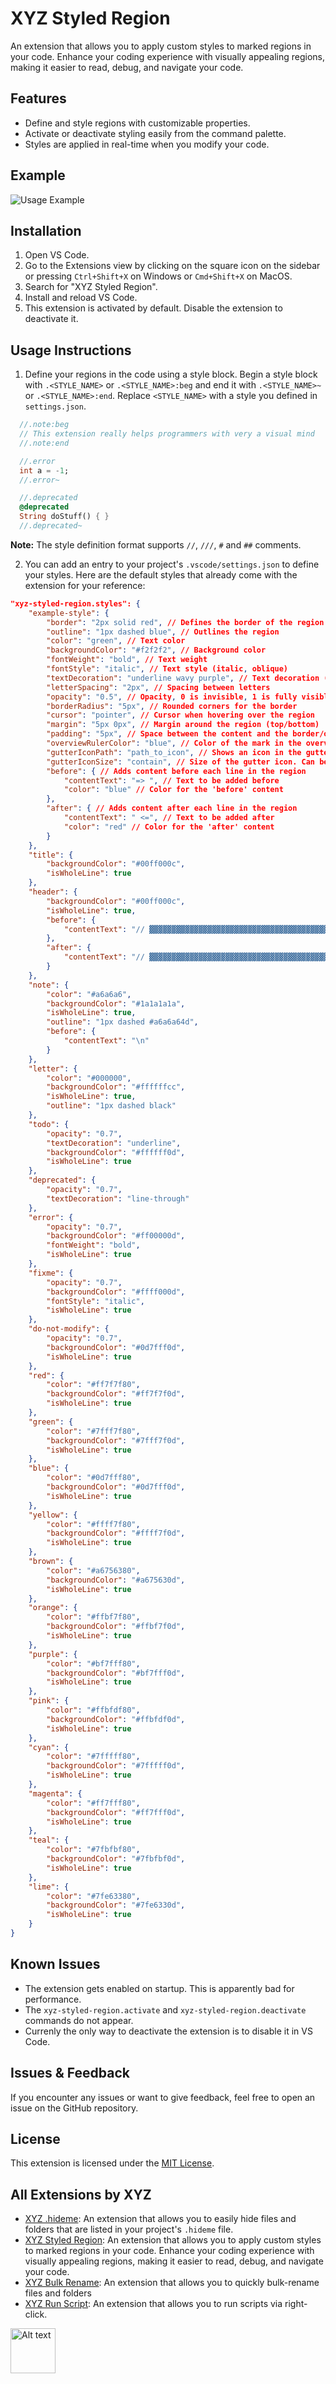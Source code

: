 # XYZ Styled Region

An extension that allows you to apply custom styles to marked regions in your code. Enhance your coding experience with visually appealing regions, making it easier to read, debug, and navigate your code.

## Features

- Define and style regions with customizable properties.
- Activate or deactivate styling easily from the command palette.
- Styles are applied in real-time when you modify your code.

## Example

![Usage Example](xyz-styled-region/example.png)

## Installation

1. Open VS Code.
2. Go to the Extensions view by clicking on the square icon on the sidebar or pressing `Ctrl+Shift+X` on Windows or `Cmd+Shift+X` on MacOS.
3. Search for "XYZ Styled Region".
4. Install and reload VS Code.
5. This extension is activated by default. Disable the extension to deactivate it.

## Usage Instructions

1. Define your regions in the code using a style block. Begin a style block with `.<STYLE_NAME>` or `.<STYLE_NAME>:beg` and end it with `.<STYLE_NAME>~` or `.<STYLE_NAME>:end`. Replace `<STYLE_NAME>` with a style you defined in `settings.json`.

```dart
  //.note:beg
  // This extension really helps programmers with very a visual mind
  //.note:end

  //.error
  int a = -1;
  //.error~

  //.deprecated
  @deprecated
  String doStuff() { }
  //.deprecated~
```

**Note:** The style definition format supports `//`, `///`, `#` and `##` comments.

2. You can add an entry to your project's `.vscode/settings.json` to define your styles. Here are the default styles that already come with the extension for your reference:

```json
"xyz-styled-region.styles": {
    "example-style": {
        "border": "2px solid red", // Defines the border of the region
        "outline": "1px dashed blue", // Outlines the region
        "color": "green", // Text color
        "backgroundColor": "#f2f2f2", // Background color
        "fontWeight": "bold", // Text weight
        "fontStyle": "italic", // Text style (italic, oblique)
        "textDecoration": "underline wavy purple", // Text decoration (underline, overline, line-through)
        "letterSpacing": "2px", // Spacing between letters
        "opacity": "0.5", // Opacity, 0 is invisible, 1 is fully visible
        "borderRadius": "5px", // Rounded corners for the border
        "cursor": "pointer", // Cursor when hovering over the region
        "margin": "5px 0px", // Margin around the region (top/bottom)
        "padding": "5px", // Space between the content and the border/outline
        "overviewRulerColor": "blue", // Color of the mark in the overview ruler next to the scrollbar
        "gutterIconPath": "path_to_icon", // Shows an icon in the gutter
        "gutterIconSize": "contain", // Size of the gutter icon. Can be 'contain', 'auto', or a percentage
        "before": { // Adds content before each line in the region
            "contentText": "=> ", // Text to be added before
            "color": "blue" // Color for the 'before' content
        },
        "after": { // Adds content after each line in the region
            "contentText": " <=", // Text to be added after
            "color": "red" // Color for the 'after' content
        }
    },
    "title": {
        "backgroundColor": "#00ff000c",
        "isWholeLine": true
    },
    "header": {
        "backgroundColor": "#00ff000c",
        "isWholeLine": true,
        "before": {
            "contentText": "// ▓▓▓▓▓▓▓▓▓▓▓▓▓▓▓▓▓▓▓▓▓▓▓▓▓▓▓▓▓▓▓▓▓▓▓▓▓▓▓▓▓▓▓▓▓▓▓▓▓▓▓▓▓▓▓▓▓▓▓▓▓▓▓▓▓▓▓▓▓▓▓▓▓▓▓▓▓"
        },
        "after": {
            "contentText": "// ▓▓▓▓▓▓▓▓▓▓▓▓▓▓▓▓▓▓▓▓▓▓▓▓▓▓▓▓▓▓▓▓▓▓▓▓▓▓▓▓▓▓▓▓▓▓▓▓▓▓▓▓▓▓▓▓▓▓▓▓▓▓▓▓▓▓▓▓▓▓▓▓▓▓▓▓▓"
        }
    },
    "note": {
        "color": "#a6a6a6",
        "backgroundColor": "#1a1a1a1a",
        "isWholeLine": true,
        "outline": "1px dashed #a6a6a64d",
        "before": {
            "contentText": "\n"
        }
    },
    "letter": {
        "color": "#000000",
        "backgroundColor": "#ffffffcc",
        "isWholeLine": true,
        "outline": "1px dashed black"
    },
    "todo": {
        "opacity": "0.7",
        "textDecoration": "underline",
        "backgroundColor": "#ffffff0d",
        "isWholeLine": true
    },
    "deprecated": {
        "opacity": "0.7",
        "textDecoration": "line-through"
    },
    "error": {
        "opacity": "0.7",
        "backgroundColor": "#ff00000d",
        "fontWeight": "bold",
        "isWholeLine": true
    },
    "fixme": {
        "opacity": "0.7",
        "backgroundColor": "#ffff000d",
        "fontStyle": "italic",
        "isWholeLine": true
    },
    "do-not-modify": {
        "opacity": "0.7",
        "backgroundColor": "#0d7fff0d",
        "isWholeLine": true
    },
    "red": {
        "color": "#ff7f7f80",
        "backgroundColor": "#ff7f7f0d",
        "isWholeLine": true
    },
    "green": {
        "color": "#7fff7f80",
        "backgroundColor": "#7fff7f0d",
        "isWholeLine": true
    },
    "blue": {
        "color": "#0d7fff80",
        "backgroundColor": "#0d7fff0d",
        "isWholeLine": true
    },
    "yellow": {
        "color": "#ffff7f80",
        "backgroundColor": "#ffff7f0d",
        "isWholeLine": true
    },
    "brown": {
        "color": "#a6756380",
        "backgroundColor": "#a675630d",
        "isWholeLine": true
    },
    "orange": {
        "color": "#ffbf7f80",
        "backgroundColor": "#ffbf7f0d",
        "isWholeLine": true
    },
    "purple": {
        "color": "#bf7fff80",
        "backgroundColor": "#bf7fff0d",
        "isWholeLine": true
    },
    "pink": {
        "color": "#ffbfdf80",
        "backgroundColor": "#ffbfdf0d",
        "isWholeLine": true
    },
    "cyan": {
        "color": "#7fffff80",
        "backgroundColor": "#7fffff0d",
        "isWholeLine": true
    },
    "magenta": {
        "color": "#ff7fff80",
        "backgroundColor": "#ff7fff0d",
        "isWholeLine": true
    },
    "teal": {
        "color": "#7fbfbf80",
        "backgroundColor": "#7fbfbf0d",
        "isWholeLine": true
    },
    "lime": {
        "color": "#7fe63380",
        "backgroundColor": "#7fe6330d",
        "isWholeLine": true
    }
}
```

## Known Issues

- The extension gets enabled on startup. This is apparently bad for performance.
- The `xyz-styled-region.activate` and `xyz-styled-region.deactivate` commands do not appear.
- Currenly the only way to deactivate the extension is to disable it in VS Code.

## Issues & Feedback

If you encounter any issues or want to give feedback, feel free to open an issue on the GitHub repository.

## License

This extension is licensed under the [MIT License](LICENSE).

## All Extensions by XYZ

- [XYZ .hideme](https://marketplace.visualstudio.com/items?itemName=robmllze.xyz-hideme): An extension that allows you to easily hide files and folders that are listed in your project's `.hideme` file.
- [XYZ Styled Region](https://marketplace.visualstudio.com/items?itemName=robmllze.xyz-styled-region): An extension that allows you to apply custom styles to marked regions in your code. Enhance your coding experience with visually appealing regions, making it easier to read, debug, and navigate your code.
- [XYZ Bulk Rename](https://marketplace.visualstudio.com/items?itemName=robmllze.xyz-bulk-rename): An extension that allows you to quickly bulk-rename files and folders
- [XYZ Run Script](https://marketplace.visualstudio.com/items?itemName=robmllze.xyz-run-script): An extension that allows you to run scripts via right-click.

<img src="xyz_icon.png" alt="Alt text" width="72px" height="72px"/>